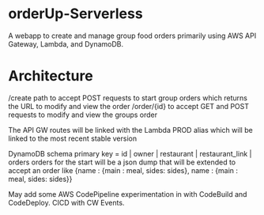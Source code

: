 # orderUp-Serverless
A webapp to create and manage group food orders primarily using AWS API Gateway, Lambda, and DynamoDB.

# Architecture
/create path to accept POST requests to start group orders which returns the URL to modify and view the order
/order/{id} to accept GET and POST requests to modify and view the groups order

The API GW routes will be linked with the Lambda PROD alias which will be linked to the most recent stable version

DynamoDB schema
primary key = id | owner | restaurant | restaurant_link | orders
orders for the start will be a json dump that will be extended to accept an order like
{name : {main : meal, sides: sides}, name : {main : meal, sides: sides}}

May add some AWS CodePipeline experimentation in with CodeBuild and CodeDeploy. CICD with CW Events.


